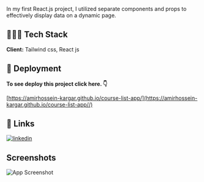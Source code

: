 In my first React.js project, I utilized separate components and props to effectively display data on a dynamic page.
## 🧑🏼‍💻 Tech Stack

**Client:** Tailwind css, React js


## 🚀 Deployment

**To see deploy this project click here. 👇**

[https://amirhossein-kargar.github.io/course-list-app/](https://amirhossein-kargar.github.io/course-list-app//)



## 🔗 Links
[![linkedin](https://img.shields.io/badge/linkedin-0A66C2?style=for-the-badge&logo=linkedin&logoColor=white)](https://www.linkedin.com/in/amirkargar/)

## Screenshots

![App Screenshot](https://i.postimg.cc/Njx0BQDn/amirhossein-kargar-github-io-course-list-app.png)

